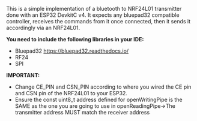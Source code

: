 This is a simple implementation of a bluetooth to NRF24L01 transmitter done with an ESP32 DevkitC v4. 
It expects any bluepad32 compatible controller, receives the commands from it once connected, then it sends it accordingly via an NRF24L01.

**You need to include the following libraries in your IDE:**
- Bluepad32 https://bluepad32.readthedocs.io/
- RF24
- SPI

**IMPORTANT:**
- Change CE_PIN and CSN_PIN according to where you wired the CE pin and CSN pin of the NRF24L01 to your ESP32.
- Ensure the const uint8_t address defined for openWritingPipe is the SAME as the one you are going to use in openReadingPipe->The transmitter address MUST match the receiver address
